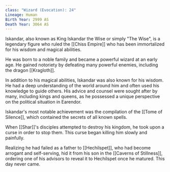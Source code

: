 ```yaml
---
class: "Wizard (Evocation): 24"
Lineage: Human
Birth Year: 2999 AS
Death Year: 3064 AS
---
```

Iskandar, also known as King Iskandar the Wise or simply "The Wise", is a legendary figure who ruled the [[Chiss Empire]] who has been immortalized for his wisdom and magical abilities. 

He was born to a noble family and became a powerful wizard at an early age. He gained notoriety by defeating many powerful enemies, including the dragon [[Kragloth]].

In addition to his magical abilities, Iskandar was also known for his wisdom. He had a deep understanding of the world around him and often used his knowledge to guide others. His advice and counsel were sought after by many, including kings and queens, as he possessed a unique perspective on the political situation in Earendor.

Iskandar's most notable achievement was the compilation of the [[Tome of Silence]], which contained the secrets of all known spells.

When [[Shar]]'s disciples attempted to destroy his kingdom, he took upon a curse in order to stop them. This curse began killing him slowly and painfully.

Realizing he had failed as a father to [[Hechilspet]], who had become arrogant and self-serving, hid it from his son in the [[Caverns of Stillness]], ordering one of his advisors to reveal it to Hechilspet once he matured. This day never came.
